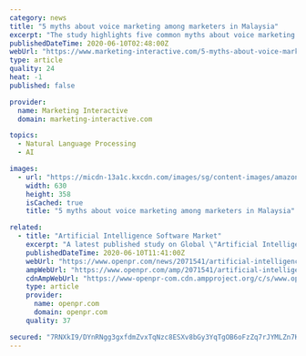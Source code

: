 ```yaml
---
category: news
title: "5 myths about voice marketing among marketers in Malaysia"
excerpt: "The study highlights five common myths about voice marketing and breaks it down for brands owners to better understand the ways it can be used for effective marketing. 1. “Voice marketing? Isn’t that marketing only to people who have Alexa/Google Home?"
publishedDateTime: 2020-06-10T02:48:00Z
webUrl: "https://www.marketing-interactive.com/5-myths-about-voice-marketing-among-marketers-in-malaysia"
type: article
quality: 24
heat: -1
published: false

provider:
  name: Marketing Interactive
  domain: marketing-interactive.com

topics:
  - Natural Language Processing
  - AI

images:
  - url: "https://micdn-13a1c.kxcdn.com/images/sg/content-images/amazon-echo1.jpg"
    width: 630
    height: 358
    isCached: true
    title: "5 myths about voice marketing among marketers in Malaysia"

related:
  - title: "Artificial Intelligence Software Market"
    excerpt: "A latest published study on Global \"Artificial Intelligence Software Market\" details on key factors such as drivers, opportunities, and trends expected to have a major impact on the industry during the forecast period 2020-2025. Global Artificial ..."
    publishedDateTime: 2020-06-10T11:41:00Z
    webUrl: "https://www.openpr.com/news/2071541/artificial-intelligence-software-market-worth-value-size"
    ampWebUrl: "https://www.openpr.com/amp/2071541/artificial-intelligence-software-market-worth-value-size"
    cdnAmpWebUrl: "https://www-openpr-com.cdn.ampproject.org/c/s/www.openpr.com/amp/2071541/artificial-intelligence-software-market-worth-value-size"
    type: article
    provider:
      name: openpr.com
      domain: openpr.com
    quality: 37

secured: "7RNXkI9/DYnRNgg3gxfdmZvxTqNzc8ESXv8bGy3YqTgOB6oFzZq7rJYMLZn7KrYnKCjMH6GTjfB36q231Jqbk4HfeAAz5WClumXIilkYrowqdHARgbd5f7Uz2svdaBjugVtytMqNqPHWPNgMEqfTusSrxU3ghqb37Gqdv8dVkmA1eAp7Quh7LYcGdyl40iPBswjgfltsGlnWMhXt3Epqw2+uvjvwjR/R6YM0QUJp44fRUppMe87oysBQgjjPBxGw/2c5UCpOwNFtF8Gu78lCVObMXvHT6lJLjfuCOkQQ8weOpntC9E3rDa4p8FW4AQAt;EkHnX2PVNUT30osYfGWocA=="
---
```



